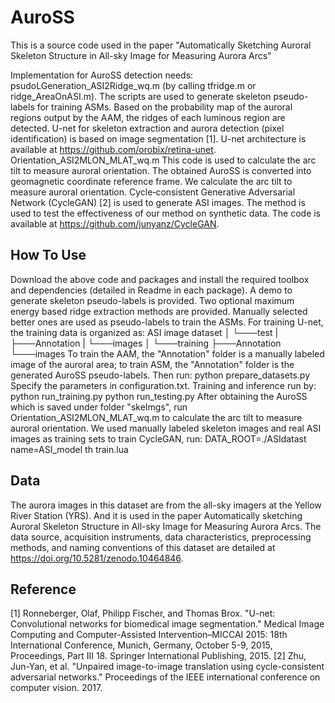 # AuroSS
This is a source code used in the paper "Automatically Sketching Auroral Skeleton Structure in All-sky Image for Measuring Aurora Arcs"

Implementation for AuroSS detection needs:
psudoLGeneration_ASI2Ridge_wq.m (by calling tfridge.m or ridge_AreaOnASI.m). The scripts are used to generate skeleton pseudo-labels for training ASMs. Based on the probability map of the auroral regions output by the AAM, the ridges of each luminous region are detected.
U-net for skeleton extraction and aurora detection (pixel identification) is based on image segmentation [1]. U-net architecture is available at https://github.com/orobix/retina-unet.
Orientation_ASI2MLON_MLAT_wq.m This code is used to calculate the arc tilt to measure auroral orientation. The obtained AuroSS is converted into geomagnetic coordinate reference frame. We calculate the arc tilt to measure auroral orientation.
Cycle‐consistent Generative Adversarial Network (CycleGAN) [2] is used to generate ASI images. The method is used to test the effectiveness of our method on synthetic data. The code is available at https://github.com/junyanz/CycleGAN.

## How To Use

Download the above code and packages and install the required toolbox and dependencies (detailed in Readme in each package).
A demo to generate skeleton pseudo-labels is provided. Two optional maximum energy based ridge extraction methods are provided. Manually selected better ones are used as pseudo-labels to train the ASMs.
For training U-net, the training data is organized as:
ASI image dataset
│
└───test
|    ├───Annotation
|    └───images
│
└───training
     ├───Annotation
     └───images
To train the AAM, the "Annotation" folder is a manually labeled image of the auroral area; to train ASM, the "Annotation" folder is the generated AuroSS pseudo-labels. Then run:
   python prepare_datasets.py
Specify the parameters in configuration.txt. Training and inference run by:
   python run_training.py
   python run_testing.py
After obtaining the AuroSS which is saved under folder "skeImgs", run Orientation_ASI2MLON_MLAT_wq.m to calculate the arc tilt to measure auroral orientation.
We used manually labeled skeleton images and real ASI images as training sets to train CycleGAN, run:
      DATA_ROOT=./ASIdatast name=ASI_model th train.lua

## Data

The aurora images in this dataset are from the all-sky imagers at the Yellow River Station (YRS). And it is used in the paper Automatically sketching Auroral Skeleton Structure in All-sky Image for Measuring Aurora Arcs. The data source, acquisition instruments, data characteristics, preprocessing methods, and naming conventions of this dataset are detailed at https://doi.org/10.5281/zenodo.10464846.

## Reference

[1] Ronneberger, Olaf, Philipp Fischer, and Thomas Brox. "U-net: Convolutional networks for biomedical image segmentation." Medical Image Computing and Computer-Assisted Intervention–MICCAI 2015: 18th International Conference, Munich, Germany, October 5-9, 2015, Proceedings, Part III 18. Springer International Publishing, 2015.
[2]  Zhu, Jun-Yan, et al. "Unpaired image-to-image translation using cycle-consistent adversarial networks." Proceedings of the IEEE international conference on computer vision. 2017.

